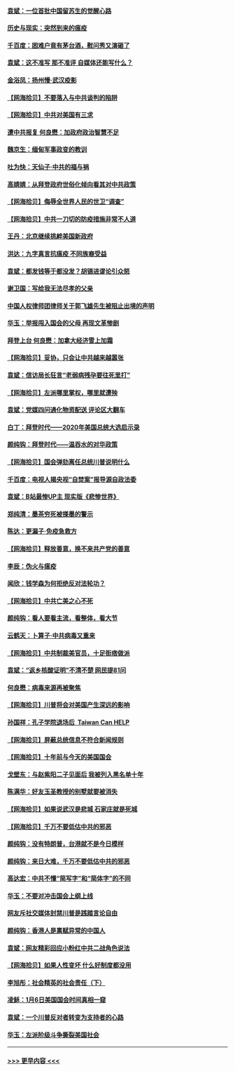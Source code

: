#### [袁斌：一位首批中国留苏生的觉醒心路](../pages/nsc993/n12740396.md?t=02081901) 
#### [历史与现实：突然到来的瘟疫](../pages/nsc993/n12738507.md?t=02081901) 
#### [千百度：困难户竟有茅台酒，慰问秀又演砸了](../pages/nsc993/n12738362.md?t=02081901) 
#### [袁斌：这不准写 那不准评 自媒体还能写什么？](../pages/nsc993/n12737833.md?t=02081901) 
#### [金浴凤：扬州慢‧武汉疫影](../pages/nsc993/n12737248.md?t=02081901) 
#### [【网海拾贝】不要落入与中共谈判的陷阱](../pages/nsc993/n12735229.md?t=02081901) 
#### [【网海拾贝】中共对美国有三求](../pages/nsc993/n12735197.md?t=02081901) 
#### [遭中共报复 何良懋：加政府政治智慧不足](../pages/nsc993/n12734323.md?t=02081901) 
#### [魏京生：缅甸军事政变的教训](../pages/nsc993/n12732470.md?t=02081901) 
#### [吐为快：天仙子·中共的福与祸](../pages/nsc993/n12732165.md?t=02081901) 
#### [高婧婧：从拜登政府世俗化倾向看其对中共政策](../pages/nsc993/n12730028.md?t=02081901) 
#### [【网海拾贝】侮辱全世界人民的世卫“调查”](../pages/nsc993/n12727884.md?t=02081901) 
#### [【网海拾贝】中共一刀切的防疫措施非常不人道](../pages/nsc993/n12724879.md?t=02081901) 
#### [王丹：北京继续挑衅美国新政府](../pages/nsc993/n12722456.md?t=02081901) 
#### [洪达：九字真言抗瘟疫 不同族裔受益](../pages/nsc993/n12722448.md?t=02081901) 
#### [袁斌：都发钱等于都没发？胡锡进谬论引众怒](../pages/nsc993/n12722393.md?t=02081901) 
#### [谢卫国：写给我无法尽孝的父亲](../pages/nsc993/n12720325.md?t=02081901) 
#### [中国人权律师团律师关于郭飞雄先生被阻止出境的声明](../pages/nsc993/n12720203.md?t=02081901) 
#### [华玉：举报闯入国会的父母 再现文革惨剧](../pages/nsc993/n12719070.md?t=02081901) 
#### [拜登上台 何良懋：加拿大经济雪上加霜](../pages/nsc993/n12718943.md?t=02081901) 
#### [【网海拾贝】妥协，只会让中共越来越嚣张](../pages/nsc993/n12717392.md?t=02081901) 
#### [袁斌：信访局长狂言“老弱病残孕要往死里打”](../pages/nsc993/n12717343.md?t=02081901) 
#### [【网海拾贝】左派哪里掌权，哪里就遭殃](../pages/nsc993/n12715009.md?t=02081901) 
#### [袁斌：党媒四问通化物资配送 评论区大翻车](../pages/nsc993/n12714950.md?t=02081901) 
#### [白丁：拜登时代——2020年美国总统大选启示录](../pages/nsc993/n12714920.md?t=02081901) 
#### [颜纯钩：拜登时代——温吞水的对华政策](../pages/nsc993/n12713245.md?t=02081901) 
#### [【网海拾贝】国会弹劾离任总统川普说明什么](../pages/nsc993/n12712816.md?t=02081901) 
#### [千百度：电视人揭央视“自焚案”报导源自政法委](../pages/nsc993/n12709760.md?t=02081901) 
#### [袁斌：B站最惨UP主 现实版《悲惨世界》](../pages/nsc993/n12709686.md?t=02081901) 
#### [郑纯清：墨茶穷死被搽墨的警示](../pages/nsc993/n12709262.md?t=02081901) 
#### [陈达：更漏子·免疫急救方](../pages/nsc993/n12709244.md?t=02081901) 
#### [【网海拾贝】释放善意，换不来共产党的善意](../pages/nsc993/n12708361.md?t=02081901) 
#### [李辰：伪火与瘟疫](../pages/nsc993/n12707981.md?t=02081901) 
#### [闻欣：钱学森为何拒绝反对法轮功？](../pages/nsc993/n12707407.md?t=02081901) 
#### [【网海拾贝】中共亡美之心不死](../pages/nsc993/n12707621.md?t=02081901) 
#### [颜纯钩：看人要看主流，看整体，看大节](../pages/nsc993/n12707536.md?t=02081901) 
#### [云鹤天：卜算子‧中共病毒又重来](../pages/nsc993/n12707408.md?t=02081901) 
#### [【网海拾贝】中共制裁美官员，十足街痞做派](../pages/nsc993/n12705115.md?t=02081901) 
#### [袁斌：“返乡核酸证明”不清不楚 网民提81问](../pages/nsc993/n12704982.md?t=02081901) 
#### [何良懋：病毒来源再被聚焦](../pages/nsc993/n12704944.md?t=02081901) 
#### [【网海拾贝】川普将会对美国产生深远的影响](../pages/nsc993/n12703045.md?t=02081901) 
#### [孙国祥：孔子学院退场后  Taiwan Can HELP](../pages/nsc993/n12702430.md?t=02081901) 
#### [【网海拾贝】屏蔽总统信息不符合新闻规则](../pages/nsc993/n12699998.md?t=02081901) 
#### [【网海拾贝】十年前与今天的美国国会](../pages/nsc993/n12696993.md?t=02081901) 
#### [戈壁东：与赵紫阳二子见面后 我被列入黑名单十年](../pages/nsc993/n12696215.md?t=02081901) 
#### [陈满华：好友玉圣教授的别墅就要被消失](../pages/nsc993/n12695411.md?t=02081901) 
#### [【网海拾贝】如果说武汉是悲城 石家庄就是死城](../pages/nsc993/n12694589.md?t=02081901) 
#### [【网海拾贝】千万不要低估中共的邪恶](../pages/nsc993/n12692771.md?t=02081901) 
#### [颜纯钩：没有特朗普，台港就不是今日模样](../pages/nsc993/n12692678.md?t=02081901) 
#### [颜纯钩：来日大难，千万不要低估中共的邪恶](../pages/nsc993/n12692080.md?t=02081901) 
#### [高达宏：中共不懂“简写字”和“简体字”的不同](../pages/nsc993/n12692068.md?t=02081901) 
#### [华玉：不要对冲击国会上纲上线](../pages/nsc993/n12689948.md?t=02081901) 
#### [网友斥社交媒体封禁川普是践踏言论自由](../pages/nsc993/n12687482.md?t=02081901) 
#### [颜纯钩：香港人是禀赋异常的中国人](../pages/nsc993/n12685142.md?t=02081901) 
#### [袁斌：网友精彩回应小粉红中共二战角色说法](../pages/nsc993/n12684994.md?t=02081901) 
#### [【网海拾贝】如果人性变坏 什么好制度都没用](../pages/nsc993/n12683000.md?t=02081901) 
#### [李旭彤：社会精英的社会责任（下）](../pages/nsc993/n12680604.md?t=02081901) 
#### [凌稣：1月6日美国国会时间真相一窥](../pages/nsc993/n12682780.md?t=02081901) 
#### [袁斌：一个川普反对者转变为支持者的心路](../pages/nsc993/n12682700.md?t=02081901) 
#### [华玉：左派阶级斗争撕裂美国社会](../pages/nsc993/n12681226.md?t=02081901) 

----
#### [ >>> 更早内容 <<< ](../indexes/nsc993-earlier.md)
